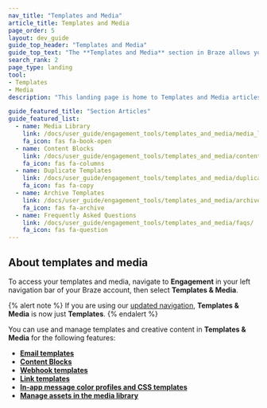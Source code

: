 ```yaml
---
nav_title: "Templates and Media"
article_title: Templates and Media
page_order: 5
layout: dev_guide
guide_top_header: "Templates and Media"
guide_top_text: "The **Templates and Media** section in Braze allows you to manage templates and upload images for messages in a single, centralized location. You can also consolidate and organize your templates across the dashboard for a coherent look and feel."
search_rank: 2
page_type: landing
tool: 
- Templates
- Media
description: "This landing page is home to Templates and Media articles. Here, you can find resources on the media library, how to manage templates, upload images, create Content Blocks, and more."

guide_featured_title: "Section Articles"
guide_featured_list:
  - name: Media Library
    link: /docs/user_guide/engagement_tools/templates_and_media/media_library/
    fa_icon: fas fa-book-open
  - name: Content Blocks
    link: /docs/user_guide/engagement_tools/templates_and_media/content_blocks/
    fa_icon: fas fa-columns
  - name: Duplicate Templates
    link: /docs/user_guide/engagement_tools/templates_and_media/duplicate/
    fa_icon: fas fa-copy
  - name: Archive Templates
    link: /docs/user_guide/engagement_tools/templates_and_media/archive/
    fa_icon: fas fa-archive
  - name: Frequently Asked Questions
    link: /docs/user_guide/engagement_tools/templates_and_media/faqs/
    fa_icon: fas fa-question
---
```


## About templates and media

To access your templates and media, navigate to **Engagement** in your left navigation bar of your Braze account, then select **Templates & Media**.

{% alert note %}
If you are using our [updated navigation]({{site.baseurl}}/navigation), **Templates & Media** is now just **Templates**.
{% endalert %}

You can use and manage templates and creative content in **Templates & Media** for the following features:

- **[Email templates][2]**
- **[Content Blocks][7]**
- **[Webhook templates][3]**
- **[Link templates][6]**
- **[In-app message color profiles and CSS templates][4]**
- **[Manage assets in the media library][5]**
<br><br><br>

[2]: {{site.baseurl}}/user_guide/message_building_by_channel/email/creating_an_email_template/#creating-an-email-template
[3]: {{site.baseurl}}/user_guide/message_building_by_channel/webhooks/webhook_template/#creating-a-webhook-template
[4]: {{site.baseurl}}/user_guide/message_building_by_channel/in-app_messages/customize/#color-profile
[5]: {{site.baseurl}}/user_guide/engagement_tools/templates_and_media/media_library/#media-library
[6]: {{site.baseurl}}/user_guide/message_building_by_channel/email/link_templates/#link-templates
[7]: {{site.baseurl}}/user_guide/engagement_tools/templates_and_media/content_blocks/
